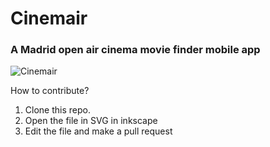 # Cinemair
### A Madrid open air cinema movie finder mobile app

![Cinemair](http://i.imgur.com/4wG4niB.png)

How to contribute?
1. Clone this repo.
2. Open the file in SVG in inkscape
3. Edit the file and make a pull request

